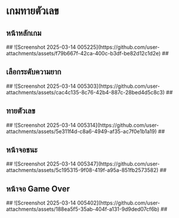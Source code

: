 <h1>เกมทายตัวเลข</h1>
<h2>หน้าหลักเกม</h2>
##
![Screenshot 2025-03-14 005225](https://github.com/user-attachments/assets/f79b667f-42ca-400c-b3df-be82d12c1d2e)
##
<h2>เลือกระดับความยาก</h2>
##
![Screenshot 2025-03-14 005303](https://github.com/user-attachments/assets/cac4c135-8c76-42b4-887c-28bed4d5c8c3)
##
<h2>ทายตัวเลข</h2>
##
![Screenshot 2025-03-14 005314](https://github.com/user-attachments/assets/5e311f4d-c8a6-4949-af35-ac7f0e1b1a19)
##
<h2>หน้าจอชนะ</h2>
##
![Screenshot 2025-03-14 005347](https://github.com/user-attachments/assets/5c195315-9f08-419f-a95a-851fb2573582)
##
<h2>หน้าจอ Game Over</h2>
##
![Screenshot 2025-03-14 005402](https://github.com/user-attachments/assets/188ea5f5-35ab-404f-a131-9d9ded07cf6b)
##

